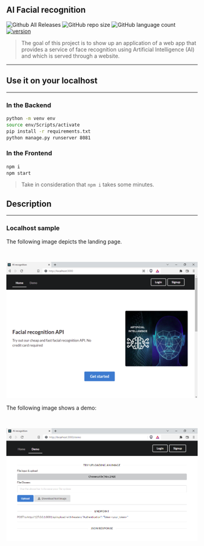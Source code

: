 ## AI Facial recognition
![Github All Releases](https://img.shields.io/github/downloads/jatolentino/AI-Facial-recognition/total?logo=GitHub&style=plastic)
![GitHub repo size](https://img.shields.io/github/repo-size/jatolentino/AI-Facial-recognition)
![GitHub language count](https://img.shields.io/github/languages/count/jatolentino/AI-Facial-recognition?color=success&logo=CodersRank&logoColor=%23FFFFFF)
[![version](https://img.shields.io/badge/version-1.1-red.svg)](//npmjs.com/package/AI-Facial-recognition)

> The goal of this project is to show up an application of a web app that provides a service of face recognition using Artificial Intelligence (AI) and which is served through a website.
> 
---

## Use it on your localhost
---
### In the Backend
```bash
python -m venv env
source env/Scripts/activate
pip install -r requirements.txt
python manage.py runserver 8081
```
### In the Frontend
```bash
npm i
npm start
```
> Take in consideration that `npm i` takes some minutes.

## Description
---
### Localhost sample
The following image depicts the landing page.
<p>&nbsp;</p>

![Project Image](https://github.com/jatolentino/AI-Facial-recognition/blob/main/Sample/Landing%20page.png)

The following image shows a demo:
<p>&nbsp;</p>

![Project Image](https://github.com/jatolentino/AI-Facial-recognition/blob/main/Sample/Test%20upload%20image.png)


